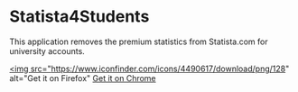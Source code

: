 # Statista4Students

This application removes the premium statistics from Statista.com for university accounts.

<a href="https://addons.mozilla.org/en-US/firefox/addon/statista4students" target="_BLANK"><img src="https://www.iconfinder.com/icons/4490617/download/png/128" alt="Get it on Firefox"</img></a>
<a href="https://chrome.google.com/webstore/detail/statista4students/onbipggmljeocamidpecljdkaicfibep" target="_BLANK">[Get it on Chrome](https://www.iconfinder.com/icons/4490610/download/png/128)</a>
